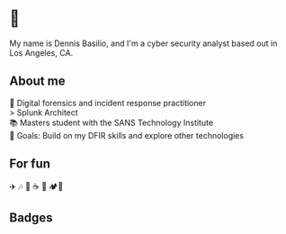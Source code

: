 <h1 align="left">👋</h1>
<p align="left">My name is Dennis Basilio, and I'm a cyber security analyst based out in Los Angeles, CA.</p>

<h2 align="left">About me</h2>
<p align="left">🔎 Digital forensics and incident response practitioner<br>> Splunk Architect<br>📚 Masters student with the SANS Technology Institute<br>🎯 Goals: Build on my DFIR skills and explore other technologies</p>
<h2 align="left">For fun</h2>
<p align="left">✈️ 🎶 🌇 ☕️ 🍵 🏕️🥋</p>
<h2 align="left">Badges</h2>
<!--START_SECTION:badges-->
<!--END_SECTION:badges-->
